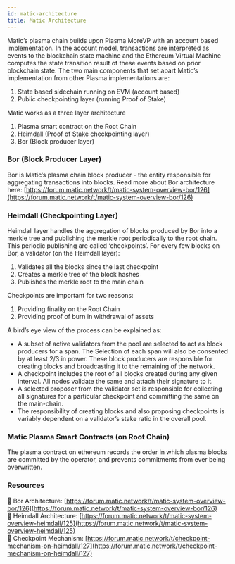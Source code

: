 ```yaml
---
id: matic-architecture
title: Matic Architecture 
---
```


Matic’s plasma chain builds upon Plasma MoreVP with an account based implementation. In the account model, transactions are interpreted as events to the blockchain state machine and the Ethereum Virtual Machine computes the state transition result of these events based on prior blockchain state. The two main components that set apart Matic’s implementation from other Plasma implementations are:

1. State based sidechain running on EVM (account based)
2. Public checkpointing layer (running Proof of Stake)

Matic works as a three layer architecture 

1. Plasma smart contract on the Root Chain 
2. Heimdall (Proof of Stake checkpointing layer) 
3. Bor (Block producer layer)

### Bor (Block Producer Layer)

Bor is Matic’s plasma chain block producer - the entity responsible for aggregating transactions into blocks. Read more about Bor architecture here: [https://forum.matic.network/t/matic-system-overview-bor/126](https://forum.matic.network/t/matic-system-overview-bor/126) 

### Heimdall (Checkpointing Layer)

Heimdall layer handles the aggregation of blocks produced by Bor into a merkle tree and publishing the merkle root periodically to the root chain. This periodic publishing are called ‘checkpoints’. For every few blocks on Bor, a validator (on the Heimdall layer): 

1. Validates all the blocks since the last checkpoint
2. Creates a merkle tree of the block hashes
3. Publishes the merkle root to the main chain

Checkpoints are important for two reasons: 

1. Providing finality on the Root Chain
2. Providing proof of burn in withdrawal of assets

A bird’s eye view of the process can be explained as: 

- A subset of active validators from the pool are selected to act as block producers for a span. The Selection of each span will also be consented by at least 2/3 in power. These block producers are responsible for creating blocks and broadcasting it to the remaining of the network.
- A checkpoint includes the root of all blocks created during any given interval. All nodes validate the same and attach their signature to it.
- A selected proposer from the validator set is responsible for collecting all signatures for a particular checkpoint and committing the same on the main-chain.
- The responsibility of creating blocks and also proposing checkpoints is variably dependent on a validator’s stake ratio in the overall pool.

### Matic Plasma Smart Contracts (on Root Chain)

The plasma contract on ethereum records the order in which plasma blocks are committed by the operator, and prevents commitments from ever being overwritten.

### Resources

:paperclip: Bor Architecture: [https://forum.matic.network/t/matic-system-overview-bor/126](https://forum.matic.network/t/matic-system-overview-bor/126) <br/>
:paperclip: Heimdall Architecture: [https://forum.matic.network/t/matic-system-overview-heimdall/125](https://forum.matic.network/t/matic-system-overview-heimdall/125) <br/>
:paperclip: Checkpoint Mechanism: [https://forum.matic.network/t/checkpoint-mechanism-on-heimdall/127](https://forum.matic.network/t/checkpoint-mechanism-on-heimdall/127)